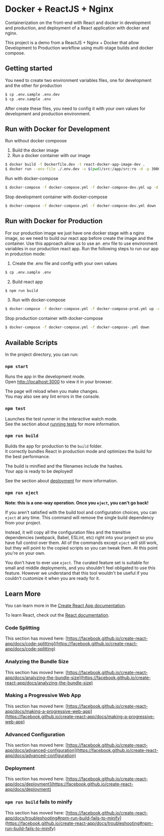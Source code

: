 # Docker + ReactJS + Nginx

Containerization on the front-end with React and docker in development and production, and deployment of a React application with docker and nginx.

This project is a demo from a ReactJS + Nginx + Docker that allow Development to Production workflow using multi-stage builds and docker compose.

## Getting started

You need to create two environment variables files, one for development and the other for production

```bash
$ cp .env.sample .env.dev
$ cp .env.sample .env
```

After create these files, you need to config it with your own values for development and production environment.

## Run with Docker for Development

Run without docker compoose

1. Build the docker image
2. Run a docker container with our image

```bash
$ docker build -f Dockerfile.dev -t react-docker-app-image-dev .
$ docker run --env-file ./.env.dev -v $(pwd)/src:/app/src:ro -d -p 3000:3000 --name react-docker-app react-docker-app-image-dev
```

Run with docker-compose

```bash
$ docker-compose -f docker-compose.yml -f docker-compose-dev.yml up -d --build
```

Stop development container with docker-compose

```bash
$ docker-compose -f docker-compose.yml -f docker-compose-dev.yml down
```

## Run with Docker for Production

For our production image we just have one docker stage with a nginx image, so we need to build our react app before create the image and the container.
Use this approach allow us to use an .env file to use environment variables in our production react app.
Run the following steps to run our app in production mode:

1. Create the .env file and config with your own values

```bash
$ cp .env.sample .env
```

2. Build react app

```bash
$ npm run build
```

3. Run with docker-compose

```bash
$ docker-compose -f docker-compose.yml -f docker-compose-prod.yml up -d --build
```

Stop production container with docker-compose

```bash
$ docker-compose -f docker-compose.yml -f docker-compose-.yml down
```

## Available Scripts

In the project directory, you can run:

### `npm start`

Runs the app in the development mode.\
Open [http://localhost:3000](http://localhost:3000) to view it in your browser.

The page will reload when you make changes.\
You may also see any lint errors in the console.

### `npm test`

Launches the test runner in the interactive watch mode.\
See the section about [running tests](https://facebook.github.io/create-react-app/docs/running-tests) for more information.

### `npm run build`

Builds the app for production to the `build` folder.\
It correctly bundles React in production mode and optimizes the build for the best performance.

The build is minified and the filenames include the hashes.\
Your app is ready to be deployed!

See the section about [deployment](https://facebook.github.io/create-react-app/docs/deployment) for more information.

### `npm run eject`

**Note: this is a one-way operation. Once you `eject`, you can't go back!**

If you aren't satisfied with the build tool and configuration choices, you can `eject` at any time. This command will remove the single build dependency from your project.

Instead, it will copy all the configuration files and the transitive dependencies (webpack, Babel, ESLint, etc) right into your project so you have full control over them. All of the commands except `eject` will still work, but they will point to the copied scripts so you can tweak them. At this point you're on your own.

You don't have to ever use `eject`. The curated feature set is suitable for small and middle deployments, and you shouldn't feel obligated to use this feature. However we understand that this tool wouldn't be useful if you couldn't customize it when you are ready for it.

## Learn More

You can learn more in the [Create React App documentation](https://facebook.github.io/create-react-app/docs/getting-started).

To learn React, check out the [React documentation](https://reactjs.org/).

### Code Splitting

This section has moved here: [https://facebook.github.io/create-react-app/docs/code-splitting](https://facebook.github.io/create-react-app/docs/code-splitting)

### Analyzing the Bundle Size

This section has moved here: [https://facebook.github.io/create-react-app/docs/analyzing-the-bundle-size](https://facebook.github.io/create-react-app/docs/analyzing-the-bundle-size)

### Making a Progressive Web App

This section has moved here: [https://facebook.github.io/create-react-app/docs/making-a-progressive-web-app](https://facebook.github.io/create-react-app/docs/making-a-progressive-web-app)

### Advanced Configuration

This section has moved here: [https://facebook.github.io/create-react-app/docs/advanced-configuration](https://facebook.github.io/create-react-app/docs/advanced-configuration)

### Deployment

This section has moved here: [https://facebook.github.io/create-react-app/docs/deployment](https://facebook.github.io/create-react-app/docs/deployment)

### `npm run build` fails to minify

This section has moved here: [https://facebook.github.io/create-react-app/docs/troubleshooting#npm-run-build-fails-to-minify](https://facebook.github.io/create-react-app/docs/troubleshooting#npm-run-build-fails-to-minify)
